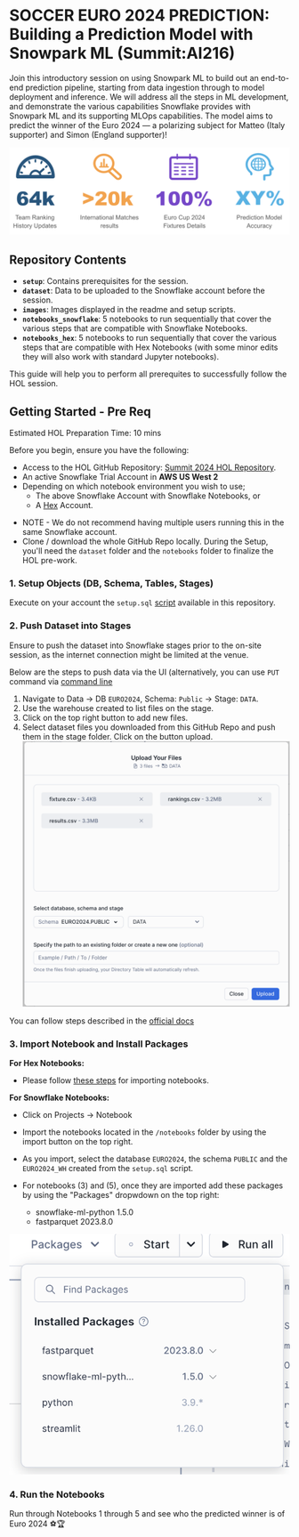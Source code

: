 # SOCCER EURO 2024 PREDICTION: Building a Prediction Model with Snowpark ML (Summit:AI216)
Join this introductory session on using Snowpark ML to build out an end-to-end prediction pipeline, starting from data ingestion through to model deployment and inference. We will address all the steps in ML development, and demonstrate the various capabilities Snowflake provides with Snowpark ML and its supporting MLOps capabilities. The model aims to predict the winner of the Euro 2024 — a polarizing subject for Matteo (Italy supporter) and Simon (England supporter)!

![Banner](https://github.com/Snowflake-Labs/sfguide-sporting-events-prediction-using-snowpark-ml/blob/main/images/readme_banner.png)

## Repository Contents

- **`setup`**: Contains prerequisites for the session.
- **`dataset`**: Data to be uploaded to the Snowflake account before the session.
- **`images`**: Images displayed in the readme and setup scripts.
- **`notebooks_snowflake`**: 5 notebooks to run sequentially that cover the various steps that are compatible with Snowflake Notebooks.
- **`notebooks_hex`**: 5 notebooks to run sequentially that cover the various steps that are compatible with Hex Notebooks (with some minor edits they will also work with standard Jupyter notebooks).

This guide will help you to perform all prerequites to successfully follow the HOL session. 

## Getting Started - Pre Req
Estimated HOL Preparation Time: 10 mins

Before you begin, ensure you have the following:

* Access to the HOL GitHub Repository: [Summit 2024 HOL Repository](https://github.com/Snowflake-Labs/sfguide-sporting-events-prediction-using-snowpark-ml).
* An active Snowflake Trial Account in **AWS US West 2**
* Depending on which notebook environment you wish to use;
  * The above Snowflake Account with Snowflake Notebooks, or
  * A [Hex](https://hex.tech/) Account.

- NOTE - We do not recommend having multiple users running this in the same Snowflake account.
- Clone / download the whole GitHub Repo locally. During the Setup, you'll need the `dataset` folder and the `notebooks` folder to finalize the HOL pre-work.

### 1. Setup Objects (DB, Schema, Tables, Stages)

Execute on your account the `setup.sql` [script](https://github.com/Snowflake-Labs/sfguide-sporting-events-prediction-using-snowpark-ml/blob/main/setup/setup.sql) available in this repository.

### 2. Push Dataset into Stages

Ensure to push the dataset into Snowflake stages prior to the on-site session, as the internet connection might be limited at the venue. 

Below are the steps to push data via the UI (alternatively, you can use `PUT` command via [command line](https://docs.snowflake.com/en/sql-reference/sql/put)

1. Navigate to Data -> DB `EURO2024`, Schema: `Public` -> Stage: `DATA`.
2. Use the warehouse created to list files on the stage.
3. Click on the top right button to add new files.
4. Select dataset files you downloaded from this GitHub Repo and push them in the stage folder. Click on the button upload. 
![Step](https://github.com/Snowflake-Labs/sfguide-sporting-events-prediction-using-snowpark-ml/blob/main/images/upload_dataset_1.png)

You can follow steps described in the [official docs](https://docs.snowflake.com/en/user-guide/data-load-local-file-system-stage-ui)

### 3. Import Notebook and Install Packages

**For Hex Notebooks:**
- Please follow [these steps](https://learn.hex.tech/docs/explore-data/projects/import-export) for importing notebooks.

**For Snowflake Notebooks:**
- Click on Projects -> Notebook
- Import the notebooks located in the `/notebooks` folder by using the import button on the top right.
- As you import, select the database `EURO2024`, the schema `PUBLIC` and the `EURO2024_WH` created from the `setup.sql` script.
- For notebooks (3) and (5), once they are imported add these packages by using the "Packages" dropwdown on the top right:

  - snowflake-ml-python 1.5.0
  - fastparquet 2023.8.0

![Step](https://github.com/Snowflake-Labs/sfguide-sporting-events-prediction-using-snowpark-ml/blob/main/images/installed_packages.png)

### 4. Run the Notebooks

Run through Notebooks 1 through 5 and see who the predicted winner is of Euro 2024 ⚽🏆